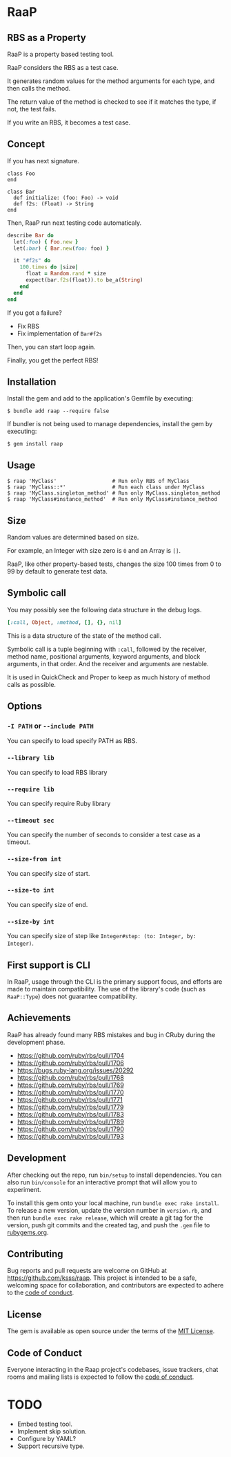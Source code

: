 # RaaP

## RBS as a Property

RaaP is a property based testing tool.

RaaP considers the RBS as a test case.

It generates random values for the method arguments for each type, and then calls the method.

The return value of the method is checked to see if it matches the type, if not, the test fails.

If you write an RBS, it becomes a test case.

## Concept

If you has next signature.

```rbs
class Foo
end

class Bar
  def initialize: (foo: Foo) -> void
  def f2s: (Float) -> String
end
```

Then, RaaP run next testing code automaticaly.

```rb
describe Bar do
  let(:foo) { Foo.new }
  let(:bar) { Bar.new(foo: foo) }

  it "#f2s" do
    100.times do |size|
      float = Random.rand * size
      expect(bar.f2s(float)).to be_a(String)
    end
  end
end
```

If you got a failure?

- Fix RBS
- Fix implementation of `Bar#f2s`

Then, you can start loop again.

Finally, you get the perfect RBS!

## Installation

Install the gem and add to the application's Gemfile by executing:

    $ bundle add raap --require false

If bundler is not being used to manage dependencies, install the gem by executing:

    $ gem install raap

## Usage

```
$ raap 'MyClass'                  # Run only RBS of MyClass
$ raap 'MyClass::*'               # Run each class under MyClass
$ raap 'MyClass.singleton_method' # Run only MyClass.singleton_method
$ raap 'MyClass#instance_method'  # Run only MyClass#instance_method
```

## Size

Random values are determined based on size.

For example, an Integer with size zero is `0` and an Array is `[]`.

RaaP, like other property-based tests, changes the size 100 times from 0 to 99 by default to generate test data.

## Symbolic call

You may possibly see the following data structure in the debug logs.

```rb
[:call, Object, :method, [], {}, nil]
```

This is a data structure of the state of the method call.

Symbolic call is a tuple beginning with `:call`, followed by the receiver, method name, positional arguments, keyword arguments, and block arguments, in that order.
And the receiver and arguments are nestable.

It is used in QuickCheck and Proper to keep as much history of method calls as possible.

## Options

### `-I PATH` or `--include PATH`

You can specify to load specify PATH as RBS.

### `--library lib`

You can specify to load RBS library

### `--require lib`

You can specify require Ruby library

### `--timeout sec`

You can specify the number of seconds to consider a test case as a timeout.

### `--size-from int`

You can specify size of start.

### `--size-to int`

You can specify size of end.

### `--size-by int`

You can specify size of step like `Integer#step: (to: Integer, by: Integer)`.

## First support is CLI

In RaaP, usage through the CLI is the primary support focus, and efforts are made to maintain compatibility. The use of the library's code (such as `RaaP::Type`) does not guarantee compatibility.

## Achievements

RaaP has already found many RBS mistakes and bug in CRuby during the development phase.

* https://github.com/ruby/rbs/pull/1704
* https://github.com/ruby/rbs/pull/1706
* https://bugs.ruby-lang.org/issues/20292
* https://github.com/ruby/rbs/pull/1768
* https://github.com/ruby/rbs/pull/1769
* https://github.com/ruby/rbs/pull/1770
* https://github.com/ruby/rbs/pull/1771
* https://github.com/ruby/rbs/pull/1779
* https://github.com/ruby/rbs/pull/1783
* https://github.com/ruby/rbs/pull/1789
* https://github.com/ruby/rbs/pull/1790
* https://github.com/ruby/rbs/pull/1793

## Development

After checking out the repo, run `bin/setup` to install dependencies. You can also run `bin/console` for an interactive prompt that will allow you to experiment.

To install this gem onto your local machine, run `bundle exec rake install`. To release a new version, update the version number in `version.rb`, and then run `bundle exec rake release`, which will create a git tag for the version, push git commits and the created tag, and push the `.gem` file to [rubygems.org](https://rubygems.org).

## Contributing

Bug reports and pull requests are welcome on GitHub at https://github.com/ksss/raap. This project is intended to be a safe, welcoming space for collaboration, and contributors are expected to adhere to the [code of conduct](https://github.com/ksss/raap/blob/main/CODE_OF_CONDUCT.md).

## License

The gem is available as open source under the terms of the [MIT License](https://opensource.org/licenses/MIT).

## Code of Conduct

Everyone interacting in the Raap project's codebases, issue trackers, chat rooms and mailing lists is expected to follow the [code of conduct](https://github.com/ksss/raap/blob/main/CODE_OF_CONDUCT.md).

# TODO

- Embed testing tool.
- Implement skip solution.
- Configure by YAML?
- Support recursive type.
